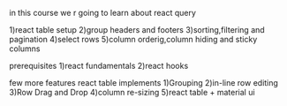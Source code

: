 in this course we r going to learn about react query

1)react table setup
2)group headers and footers
3)sorting,filtering and pagination
4)select rows
5)column orderig,column hiding and sticky columns


prerequisites
1)react fundamentals
2)react hooks


few more features react table implements
1)Grouping
2)in-line row editing
3)Row Drag and Drop
4)column re-sizing
5)react table + material ui
